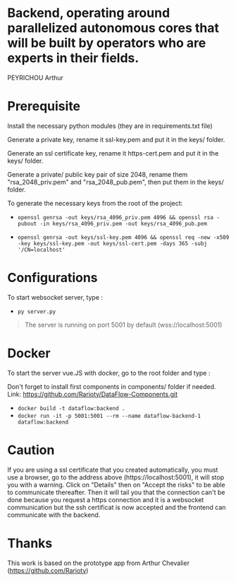 Backend, operating around parallelized autonomous cores that will be built by
operators who are experts in their fields.
=============================================================

PEYRICHOU Arthur

Prerequisite
=============

Install the necessary python modules (they are in requirements.txt file)

Generate a private key, rename it ssl-key.pem and put it in the keys/ folder.

Generate an ssl certificate key, rename it https-cert.pem and put it in the keys/ folder.

Generate a private/ public key pair of size 2048, rename them "rsa_2048_priv.pem" and "rsa_2048_pub.pem", then put them in the keys/ folder.


To generate the necessary keys from the root of the project:

- `openssl genrsa -out keys/rsa_4096_priv.pem 4096 && openssl rsa -pubout -in keys/rsa_4096_priv.pem -out keys/rsa_4096_pub.pem`

- `openssl genrsa -out keys/ssl-key.pem 4096 && openssl req -new -x509 -key keys/ssl-key.pem -out keys/ssl-cert.pem -days 365 -subj '/CN=localhost'`


Configurations
=============

To start websocket server, type :

- `py server.py`

> The server is running on port 5001 by default (wss://localhost:5001)

Docker
=============

To start the server vue.JS with docker, go to the root folder and type :

Don't forget to install first components in components/ folder if needed.
Link: https://github.com/Rarioty/DataFlow-Components.git

- `docker build -t dataflow:backend .`
- `docker run -it -p 5001:5001 --rm --name dataflow-backend-1 dataflow:backend`

Caution
=============

If you are using a ssl certificate that you created automatically, you must use a browser, go to the address above (https://localhost:5001), it will stop you with a warning. Click on "Details" then on "Accept the risks" to be able to communicate thereafter. Then it will tail you that the connection can't be done because you request a https connection and it is a websocket communication but the ssh certificat is now accepted and the frontend can communicate with the backend.

Thanks
=============

This work is based on the prototype app from Arthur Chevalier (https://github.com/Rarioty)

